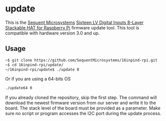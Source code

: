 # update

This is the [Sequent Microsystems](https://www.sequentmicrosystems.com) [Sixteen LV Digital Inputs 8-Layer Stackable HAT for Raspberry Pi](https://sequentmicrosystems.com/collections/all-io-cards/products/16-universal-inputs-card-for-raspberry-pi)
firmware update tool. This tool is compatible with hardware version 3.0 and up.

## Usage

```bash 
~$ git clone https://github.com/SequentMicrosystems/16inpind-rpi.git
~$ cd 16inpind-rpi/update/ 
~/16inpind-rpi/update$ ./update 0 
``` 
Or if you are using a 64-bits OS

```bash
./update64 0
```

If you already cloned the repository, skip the first step.
The command will download the newest firmware version from our server and write it to the board. 
The stack level of the board must be provided as a parameter. Make sure no script or program accesses the I2C port during the update process.

